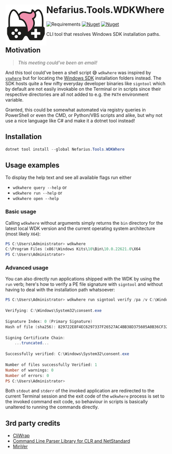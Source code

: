 # <img src="assets/NSS-128x128.png" align="left" />Nefarius.Tools.WDKWhere

![Requirements](https://img.shields.io/badge/Requires-.NET%208.0-blue.svg)
[![Nuget](https://img.shields.io/nuget/v/Nefarius.Tools.WDKWhere)](https://www.nuget.org/packages/Nefarius.Tools.WDKWhere/)
[![Nuget](https://img.shields.io/nuget/dt/Nefarius.Tools.WDKWhere)](https://www.nuget.org/packages/Nefarius.Tools.WDKWhere/)

CLI tool that resolves Windows SDK installation paths.

## Motivation

> *This meeting could've been an email!*

And this tool could've been a shell script 😅 `wdkwhere` was inspired by [
`vswhere`](https://github.com/microsoft/vswhere) but for locating
the [Windows SDK](https://developer.microsoft.com/en-us/windows/downloads/windows-sdk/) installation folders instead.
The SDK hosts quite a few nifty everyday developer binaries like `signtool` which by default are not easily invokable on
the Terminal or in scripts since their respective directories are all not added to e.g. the `PATH` environment variable.

Granted, this could be somewhat automated via registry queries in PowerShell or even the CMD, or Python/VBS scripts and
alike, but why not use a nice language like C# and make it a dotnet tool instead!

## Installation

```PowerShell
dotnet tool install --global Nefarius.Tools.WDKWhere
```

## Usage examples

To display the help text and see all available flags run either
- `wdkwhere query --help` or
- `wdkwhere run --help` or
- `wdkwhere open --help`

### Basic usage

Calling `wdkwhere` without arguments simply returns the `bin` directory for the latest local WDK version and the current
operating system architecture (most likely `X64`):

```PowerShell
PS C:\Users\Administrator> wdkwhere
C:\Program Files (x86)\Windows Kits\10\Bin\10.0.22621.0\X64
PS C:\Users\Administrator>
```

### Advanced usage

You can also directly run applications shipped with the WDK by using the `run` verb; here's how to verify a PE file
signature with `signtool` and without having to deal with the installation path whatsoever:

```PowerShell
PS C:\Users\Administrator> wdkwhere run signtool verify /pa /v C:\Windows\System32\consent.exe

Verifying: C:\Windows\System32\consent.exe

Signature Index: 0 (Primary Signature)
Hash of file (sha256): 829722E8F4EC6297337F26527AC4BB38D375605A0B36CF32988BDA0735ACF2C3

Signing Certificate Chain:
    ...truncated...

Successfully verified: C:\Windows\System32\consent.exe

Number of files successfully Verified: 1
Number of warnings: 0
Number of errors: 0
PS C:\Users\Administrator>
```

Both `stdout` and `stderr` of the invoked application are redirected to the current Terminal session and the exit code
of the `wdkwhere` process is set to the invoked command exit code, so behaviour in scripts is basically unaltered to
running the commands directly.

## 3rd party credits

- [CliWrap](https://github.com/Tyrrrz/CliWrap)
- [Command Line Parser Library for CLR and NetStandard](https://github.com/commandlineparser/commandline)
- [MinVer](https://github.com/adamralph/minver)
